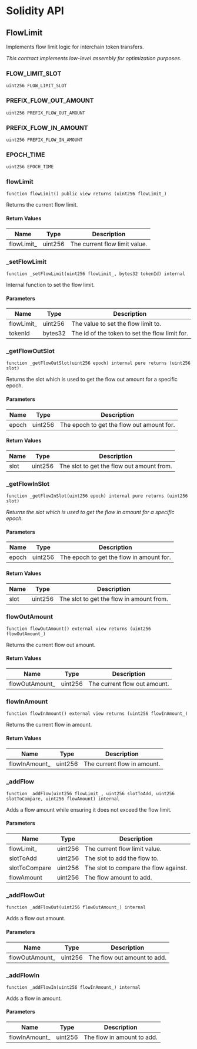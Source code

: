# Solidity API

## FlowLimit

Implements flow limit logic for interchain token transfers.

_This contract implements low-level assembly for optimization purposes._

### FLOW_LIMIT_SLOT

```solidity
uint256 FLOW_LIMIT_SLOT
```

### PREFIX_FLOW_OUT_AMOUNT

```solidity
uint256 PREFIX_FLOW_OUT_AMOUNT
```

### PREFIX_FLOW_IN_AMOUNT

```solidity
uint256 PREFIX_FLOW_IN_AMOUNT
```

### EPOCH_TIME

```solidity
uint256 EPOCH_TIME
```

### flowLimit

```solidity
function flowLimit() public view returns (uint256 flowLimit_)
```

Returns the current flow limit.

#### Return Values

| Name | Type | Description |
| ---- | ---- | ----------- |
| flowLimit_ | uint256 | The current flow limit value. |

### _setFlowLimit

```solidity
function _setFlowLimit(uint256 flowLimit_, bytes32 tokenId) internal
```

Internal function to set the flow limit.

#### Parameters

| Name | Type | Description |
| ---- | ---- | ----------- |
| flowLimit_ | uint256 | The value to set the flow limit to. |
| tokenId | bytes32 | The id of the token to set the flow limit for. |

### _getFlowOutSlot

```solidity
function _getFlowOutSlot(uint256 epoch) internal pure returns (uint256 slot)
```

Returns the slot which is used to get the flow out amount for a specific epoch.

#### Parameters

| Name | Type | Description |
| ---- | ---- | ----------- |
| epoch | uint256 | The epoch to get the flow out amount for. |

#### Return Values

| Name | Type | Description |
| ---- | ---- | ----------- |
| slot | uint256 | The slot to get the flow out amount from. |

### _getFlowInSlot

```solidity
function _getFlowInSlot(uint256 epoch) internal pure returns (uint256 slot)
```

_Returns the slot which is used to get the flow in amount for a specific epoch._

#### Parameters

| Name | Type | Description |
| ---- | ---- | ----------- |
| epoch | uint256 | The epoch to get the flow in amount for. |

#### Return Values

| Name | Type | Description |
| ---- | ---- | ----------- |
| slot | uint256 | The slot to get the flow in amount from. |

### flowOutAmount

```solidity
function flowOutAmount() external view returns (uint256 flowOutAmount_)
```

Returns the current flow out amount.

#### Return Values

| Name | Type | Description |
| ---- | ---- | ----------- |
| flowOutAmount_ | uint256 | The current flow out amount. |

### flowInAmount

```solidity
function flowInAmount() external view returns (uint256 flowInAmount_)
```

Returns the current flow in amount.

#### Return Values

| Name | Type | Description |
| ---- | ---- | ----------- |
| flowInAmount_ | uint256 | The current flow in amount. |

### _addFlow

```solidity
function _addFlow(uint256 flowLimit_, uint256 slotToAdd, uint256 slotToCompare, uint256 flowAmount) internal
```

Adds a flow amount while ensuring it does not exceed the flow limit.

#### Parameters

| Name | Type | Description |
| ---- | ---- | ----------- |
| flowLimit_ | uint256 | The current flow limit value. |
| slotToAdd | uint256 | The slot to add the flow to. |
| slotToCompare | uint256 | The slot to compare the flow against. |
| flowAmount | uint256 | The flow amount to add. |

### _addFlowOut

```solidity
function _addFlowOut(uint256 flowOutAmount_) internal
```

Adds a flow out amount.

#### Parameters

| Name | Type | Description |
| ---- | ---- | ----------- |
| flowOutAmount_ | uint256 | The flow out amount to add. |

### _addFlowIn

```solidity
function _addFlowIn(uint256 flowInAmount_) internal
```

Adds a flow in amount.

#### Parameters

| Name | Type | Description |
| ---- | ---- | ----------- |
| flowInAmount_ | uint256 | The flow in amount to add. |

